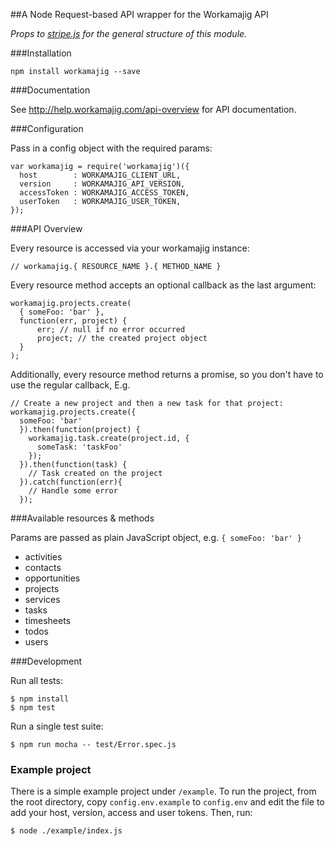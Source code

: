 ##A Node Request-based API wrapper for the Workamajig API

*Props to [stripe.js](https://github.com/stripe/stripe-node) for the general structure of this module.*

###Installation
```
npm install workamajig --save
```

###Documentation

See http://help.workamajig.com/api-overview for API documentation.

###Configuration

Pass in a config object with the required params:
```
var workamajig = require('workamajig')({
  host        : WORKAMAJIG_CLIENT_URL,
  version     : WORKAMAJIG_API_VERSION,
  accessToken : WORKAMAJIG_ACCESS_TOKEN,
  userToken   : WORKAMAJIG_USER_TOKEN,
});
```

###API Overview

Every resource is accessed via your workamajig instance:
```
// workamajig.{ RESOURCE_NAME }.{ METHOD_NAME }
```

Every resource method accepts an optional callback as the last argument:
```
workamajig.projects.create(
  { someFoo: 'bar' },
  function(err, project) {
      err; // null if no error occurred
      project; // the created project object
  }
);
```

Additionally, every resource method returns a promise, so you don't have to use the regular callback, E.g.
```
// Create a new project and then a new task for that project:
workamajig.projects.create({
  someFoo: 'bar'
  }).then(function(project) {
    workamajig.task.create(project.id, {
      someTask: 'taskFoo'
    });
  }).then(function(task) {
    // Task created on the project
  }).catch(function(err){
    // Handle some error
  });
```

###Available resources & methods

Params are passed as plain JavaScript object, e.g. ```{ someFoo: 'bar' }```

- activities
- contacts
- opportunities
- projects
- services
- tasks
- timesheets
- todos
- users

###Development

Run all tests:
```
$ npm install
$ npm test
```

Run a single test suite:
```
$ npm run mocha -- test/Error.spec.js
```

### Example project

There is a simple example project under ```/example```. To run the project,
from the root directory, copy ```config.env.example``` to ```config.env``` and
edit the file to add your host, version, access and user tokens. Then, run:
```
$ node ./example/index.js
```
